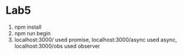 # Lab5

1. npm install
2. npm run begin
3. localhost:3000/ used promise, localhost:3000/async used async, localhost:3000/obs used observer

